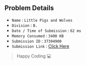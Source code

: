 ## Problem Details 
 
- `Name`                      : `Little Pigs and Wolves`
- `Division`                  : `B.`
- `Date / Time of Submission` : `62 ms`
- `Memory Consumed`           : `3400 KB`
- `Submission ID`             : `37394900`
- `Submission Link`           : [Click Here](http://codeforces.com/contest/116/submission/37394900)

> Happy Coding   :computer: